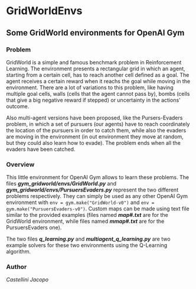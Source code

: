 # GridWorldEnvs
## Some GridWorld environments for OpenAI Gym

### Problem
GridWorld is a simple and famous benchmark problem in Reinforcement Learning. The environment presents a rectangular grid in which an agent, starting from a certain cell, has to reach another cell defined as a goal. The agent receives a certain reward when it reachs the goal while moving in the environment. There are a lot of variations to this problem, like having multiple goal cells, walls (cells that the agent cannot pass by), bombs (cells that give a big negative reward if stepped) or uncertainty in the actions' outcome.

Also multi-agent versions have been proposed, like the Pursers-Evaders problem, in which a set of pursuers (our agents) have to reach coordinately the location of the pursuers in order to catch them, while also the evaders are moving in the environment (in out environment they move at random, but they could also learn how to evade). The problem ends when all the evaders have been catched.

### Overview
This little environment for OpenAI Gym allows to learn these problems. The files ***gym_gridworld/envs/GridWorld.py*** and ***gym_gridworld/envs/PursuersEvaders.py*** represent the two different problems respectively. They can simply be used as any other OpenAI Gym environment with `env = gym.make("GridWorld-v0")` and `env = gym.make("PursuersEvaders-v0")`. Custom maps can be made using text file similar to the provided examples (files named ***map#.txt*** are for the GridWorld environment, while files named ***mmap#.txt*** are for the PursuersEvaders one).

The two files ***q_learning.py*** and ***multiagent_q_learning.py*** are two example solvers for these two environments using the Q-Learning algorithm.

### Author
*Castellini Jacopo*
